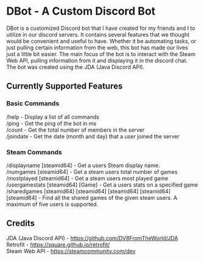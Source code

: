 # DBot - A Custom Discord Bot
DBot is a customized Discord bot that I have created for my friends and I to utilize in our discord servers. It contains several features that we thought would be convenient and useful to have. Whether it be automating tasks, or just pulling certain information from the web, this bot has made our lives just a little bit easier. The main focus of the bot is to interact with the Steam Web API, pulling information from it and displaying it in the discord chat. The bot was created using the JDA (Java Discord API).

## Currently Supported Features

### Basic Commands

/help - Display a list of all commands  
/ping - Get the ping of the bot in ms   
/count - Get the total number of members in the server  
/joindate - Get the date (month and day) that a user joined the server

### Steam Commands
/displayname [steamid64] - Get a users Steam display name.  
/numgames [steamid64] - Get a steam users total number of games   
/mostplayed [steamid64] - Get a steam users most played game  
/usergamestats [steamid64] [Game] - Get a users stats on a specified game   
/sharedgames [steamid64] [steamid64] [steamid64] [steamid64] [steamid64] - Find all the shared games of the given steam users. A maximum of five users is supported.

## Credits

JDA (Java Discord API) - https://github.com/DV8FromTheWorld/JDA   
Retrofit - https://square.github.io/retrofit/   
Steam Web API - https://steamcommunity.com/dev  


